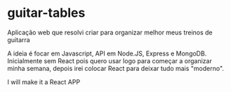 # guitar-tables
Aplicação web que resolvi criar para organizar melhor meus treinos de guitarra

A ideia é focar em Javascript, API em Node.JS, Express e MongoDB.
Inicialmente sem React pois quero usar logo para começar a organizar minha semana, depois irei colocar React para deixar tudo mais "moderno".

I will make it a React APP